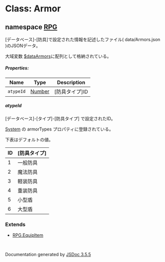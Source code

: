 # Class: Armor

## namespace [RPG](RPG.md)

[データベース]-[防具]で設定された情報を記述したファイル( data/Armors.json )のJSONデータ。

大域変数 [$dataArmors](global.md#dataarmors-arrayrpgarmor)に配列として格納されている。

##### Properties:

| Name | Type | Description |
| --- | --- | --- |
| `atypeId` | [Number](Number.md) | [防具タイプ]ID |


##### atypeId

[データベース]-[タイプ]-[防具タイプ] で設定されたID。

 [System](RPG.System.md) の armorTypes プロパティに登録されている。
 
下表はデフォルトの値。

| ID | [防具タイプ] |
| --- | --- |
| 1 | 一般防具 |
| 2 | 魔法防具 |
| 3 | 軽装防具 |
| 4 | 重装防具 |
| 5 | 小型盾 |
| 6 | 大型盾 | 


### Extends

* [RPG.EquipItem](RPG.EquipItem.md)

 <br>

  Documentation generated by [JSDoc 3.5.5](https://github.com/jsdoc3/jsdoc)
